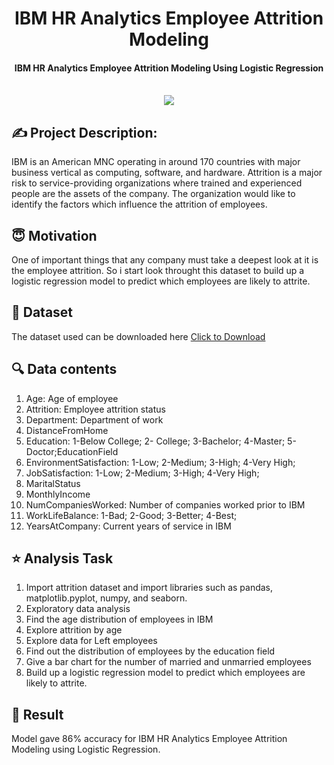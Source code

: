 <h1 align="center">IBM HR Analytics Employee Attrition Modeling</h1>

<div align= "center">
  <h4>IBM HR Analytics Employee Attrition Modeling Using Logistic Regression</h4><br>
  <img src="https://media0.giphy.com/media/3o85xGdsSCHfTPBJok/giphy.gif?cid=ecf05e47l31i9etrpyq28fkfu8e6m1kpgrwngdx1ga4zx5n6&rid=giphy.gif&ct=g">
</div>

## :writing_hand: Project Description:
IBM is an American MNC operating in around 170 countries with major business vertical as computing, software, and hardware.
Attrition is a major risk to service-providing organizations where trained and experienced people are the assets of the company.
The organization would like to identify the factors which influence the attrition of employees.

## :innocent: Motivation
One of important things that any company must take a deepest look at it is the employee attrition.
So i start look throught this dataset to build up a logistic regression model to predict which employees are likely to attrite.

## :file_folder: Dataset
The dataset used can be downloaded here [Click to Download](https://github.com/AhmedRgaey/IBM-HR-Analytics-Employee-Attrition-Modeling/blob/main/Data/IBM%20Attrition%20Data.csv)

## :mag: Data contents

<ol>
    <li>Age: Age of employee</li>
    <li>Attrition: Employee attrition status</li>
    <li>Department: Department of work</li>
    <li>DistanceFromHome</li>
    <li>Education: 1-Below College; 2- College; 3-Bachelor; 4-Master; 5-Doctor;EducationField</li>
    <li>EnvironmentSatisfaction: 1-Low; 2-Medium; 3-High; 4-Very High;</li>
    <li>JobSatisfaction: 1-Low; 2-Medium; 3-High; 4-Very High;</li>
    <li>MaritalStatus</li>
    <li>MonthlyIncome</li>
    <li>NumCompaniesWorked: Number of companies worked prior to IBM</li>
    <li>WorkLifeBalance: 1-Bad; 2-Good; 3-Better; 4-Best;</li>
    <li>YearsAtCompany: Current years of service in IBM</li>
</ol>
    
## :star: Analysis Task
<ol>
    <li>Import attrition dataset and import libraries such as pandas, matplotlib.pyplot, numpy, and seaborn.</li>
    <li>Exploratory data analysis</li>
    <li>Find the age distribution of employees in IBM</li>
    <li>Explore attrition by age</li>
    <li>Explore data for Left employees</li>
    <li>Find out the distribution of employees by the education field</li>
    <li>Give a bar chart for the number of married and unmarried employees</li>
    <li>Build up a logistic regression model to predict which employees are likely to attrite.</li>
</ol>

## :clap: Result
Model gave 86% accuracy for IBM HR Analytics Employee Attrition Modeling using Logistic Regression.
